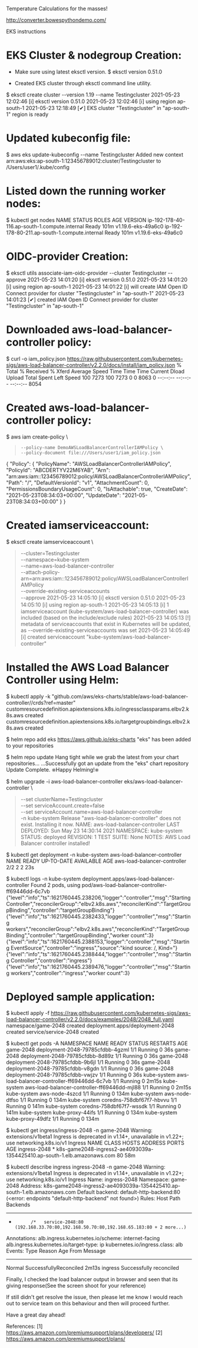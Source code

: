 Temperature Calculations for the masses!

http://converter.bowespythondemo.com/

EKS instructions

EKS Cluster & nodegroup Creation:
=============================

- Make sure using latest eksctl version.
$ eksctl version
0.51.0

- Created EKS cluster through eksctl command line utility.

$ eksctl create cluster --version 1.19 --name Testingcluster
2021-05-23 12:02:46 [ℹ]  eksctl version 0.51.0
2021-05-23 12:02:46 [ℹ]  using region ap-south-1
2021-05-23 12:18:49 [✔]  EKS cluster "Testingcluster" in "ap-south-1" region is ready

Updated kubeconfig file:
=====================

$ aws eks update-kubeconfig --name Testingcluster
Added new context arn:aws:eks:ap-south-1:123456789012:cluster/Testingcluster to /Users/user1/.kube/config

Listed down the running worker nodes:
================================

$ kubectl get nodes
NAME                                            STATUS   ROLES    AGE    VERSION
ip-192-178-40-116.ap-south-1.compute.internal   Ready    <none>   101m   v1.19.6-eks-49a6c0
ip-192-178-80-211.ap-south-1.compute.internal   Ready    <none>   101m   v1.19.6-eks-49a6c0

OIDC-provider Creation:
====================

$ eksctl utils associate-iam-oidc-provider --cluster Testingcluster --approve
2021-05-23 14:01:20 [ℹ]  eksctl version 0.51.0
2021-05-23 14:01:20 [ℹ]  using region ap-south-1
2021-05-23 14:01:22 [ℹ]  will create IAM Open ID Connect provider for cluster "Testingcluster" in "ap-south-1"
2021-05-23 14:01:23 [✔]  created IAM Open ID Connect provider for cluster "Testingcluster" in "ap-south-1"

Downloaded aws-load-balancer-controller policy:
========================================

$ curl -o iam_policy.json https://raw.githubusercontent.com/kubernetes-sigs/aws-load-balancer-controller/v2.2.0/docs/install/iam_policy.json
  % Total    % Received % Xferd  Average Speed   Time    Time     Time  Current
                                 Dload  Upload   Total   Spent    Left  Speed
100  7273  100  7273    0     0   8063      0 --:--:-- --:--:-- --:--:--  8054


Created aws-load-balancer-controller policy:
====================================

$ aws iam create-policy \
>     --policy-name DemoAWSLoadBalancerControllerIAMPolicy \
>     --policy-document file:///Users/user1/iam_policy.json
{
    "Policy": {
        "PolicyName": "AWSLoadBalancerControllerIAMPolicy",
        "PolicyId": "ABCDERTYV22M6YAB",
        "Arn": "arn:aws:iam::123456789012:policy/AWSLoadBalancerControllerIAMPolicy",
        "Path": "/",
        "DefaultVersionId": "v1",
        "AttachmentCount": 0,
        "PermissionsBoundaryUsageCount": 0,
        "IsAttachable": true,
        "CreateDate": "2021-05-23T08:34:03+00:00",
        "UpdateDate": "2021-05-23T08:34:03+00:00"
    }
}


Created iamserviceaccount:
=======================

$ eksctl create iamserviceaccount \
>   --cluster=Testingcluster \
>   --namespace=kube-system \
>   --name=aws-load-balancer-controller \
>   --attach-policy-arn=arn:aws:iam::123456789012:policy/AWSLoadBalancerControllerIAMPolicy \
>   --override-existing-serviceaccounts \
>   --approve 
2021-05-23 14:05:10 [ℹ]  eksctl version 0.51.0
2021-05-23 14:05:10 [ℹ]  using region ap-south-1
2021-05-23 14:05:13 [ℹ]  1 iamserviceaccount (kube-system/aws-load-balancer-controller) was included (based on the include/exclude rules)
2021-05-23 14:05:13 [!]  metadata of serviceaccounts that exist in Kubernetes will be updated, as --override-existing-serviceaccounts was set
2021-05-23 14:05:49 [ℹ]  created serviceaccount "kube-system/aws-load-balancer-controller"

Installed the AWS Load Balancer Controller using Helm:
=============================================

$ kubectl apply -k "github.com/aws/eks-charts/stable/aws-load-balancer-controller//crds?ref=master"
customresourcedefinition.apiextensions.k8s.io/ingressclassparams.elbv2.k8s.aws created
customresourcedefinition.apiextensions.k8s.io/targetgroupbindings.elbv2.k8s.aws created

$ helm repo add eks https://aws.github.io/eks-charts
"eks" has been added to your repositories

$ helm repo update
Hang tight while we grab the latest from your chart repositories...
...Successfully got an update from the "eks" chart repository
Update Complete. ⎈Happy Helming!⎈

$ helm upgrade -i aws-load-balancer-controller eks/aws-load-balancer-controller \
>   --set clusterName=Testingcluster \
>   --set serviceAccount.create=false \
>   --set serviceAccount.name=aws-load-balancer-controller \
>   -n kube-system
Release "aws-load-balancer-controller" does not exist. Installing it now.
NAME: aws-load-balancer-controller
LAST DEPLOYED: Sun May 23 14:30:14 2021
NAMESPACE: kube-system
STATUS: deployed
REVISION: 1
TEST SUITE: None
NOTES:
AWS Load Balancer controller installed!


$ kubectl get deployment -n kube-system aws-load-balancer-controller
NAME                           READY   UP-TO-DATE   AVAILABLE   AGE
aws-load-balancer-controller   2/2     2            2           23s


$ kubectl logs -n kube-system   deployment.apps/aws-load-balancer-controller
Found 2 pods, using pod/aws-load-balancer-controller-ff69446dd-6c7vb
{"level":"info","ts":1621760445.238206,"logger":"controller","msg":"Starting Controller","reconcilerGroup":"elbv2.k8s.aws","reconcilerKind":"TargetGroupBinding","controller":"targetGroupBinding"}
{"level":"info","ts":1621760445.2382433,"logger":"controller","msg":"Starting workers","reconcilerGroup":"elbv2.k8s.aws","reconcilerKind":"TargetGroupBinding","controller":"targetGroupBinding","worker count":3}
{"level":"info","ts":1621760445.2388153,"logger":"controller","msg":"Starting EventSource","controller":"ingress","source":"kind source: /, Kind="}
{"level":"info","ts":1621760445.2388444,"logger":"controller","msg":"Starting Controller","controller":"ingress"}
{"level":"info","ts":1621760445.2389476,"logger":"controller","msg":"Starting workers","controller":"ingress","worker count":3}

Deployed sample application:
=========================

$ kubectl apply -f https://raw.githubusercontent.com/kubernetes-sigs/aws-load-balancer-controller/v2.2.0/docs/examples/2048/2048_full.yaml
namespace/game-2048 created
deployment.apps/deployment-2048 created
service/service-2048 created

$ kubectl get pods -A
NAMESPACE     NAME                                           READY   STATUS    RESTARTS   AGE
game-2048     deployment-2048-79785cfdbb-4gzml               1/1     Running   0          36s
game-2048     deployment-2048-79785cfdbb-8d89z               1/1     Running   0          36s
game-2048     deployment-2048-79785cfdbb-9b6jl               1/1     Running   0          36s
game-2048     deployment-2048-79785cfdbb-v8gdn               1/1     Running   0          36s
game-2048     deployment-2048-79785cfdbb-vwjzv               1/1     Running   0          36s
kube-system   aws-load-balancer-controller-ff69446dd-6c7vb   1/1     Running   0          2m15s
kube-system   aws-load-balancer-controller-ff69446dd-mjl88   1/1     Running   0          2m15s
kube-system   aws-node-4szcd                                 1/1     Running   0          134m
kube-system   aws-node-dtfso                                 1/1     Running   0          134m
kube-system   coredns-758dbf67f7-hbvvu                     1/1     Running   0          141m
kube-system   coredns-758dbf67f7-wssdk                       1/1     Running   0          141m
kube-system   kube-proxy-44ifs                               1/1     Running   0          134m
kube-system   kube-proxy-49dfz                               1/1     Running   0          134m


$ kubectl get ingress/ingress-2048 -n game-2048
Warning: extensions/v1beta1 Ingress is deprecated in v1.14+, unavailable in v1.22+; use networking.k8s.io/v1 Ingress
NAME           CLASS    HOSTS   ADDRESS                                                                    PORTS   AGE
ingress-2048   <none>   *       k8s-game2048-ingress2-ae4093039a-1354425410.ap-south-1.elb.amazonaws.com   80      58m


$ kubectl describe ingress ingress-2048 -n game-2048
Warning: extensions/v1beta1 Ingress is deprecated in v1.14+, unavailable in v1.22+; use networking.k8s.io/v1 Ingress
Name:             ingress-2048
Namespace:        game-2048
Address:          k8s-game2048-ingress2-ae4093039a-1354425410.ap-south-1.elb.amazonaws.com
Default backend:  default-http-backend:80 (<error: endpoints "default-http-backend" not found>)
Rules:
  Host        Path  Backends
  ----        ----  --------
  *           
              /*   service-2048:80 (192.168.33.70:80,192.168.50.70:80,192.168.65.183:80 + 2 more...)
Annotations:  alb.ingress.kubernetes.io/scheme: internet-facing
              alb.ingress.kubernetes.io/target-type: ip
              kubernetes.io/ingress.class: alb
Events:
  Type    Reason                  Age    From     Message
  ----    ------                  ----   ----     -------
  Normal  SuccessfullyReconciled  2m13s  ingress  Successfully reconciled


Finally, I checked the load balancer output in browser and seen that its giving response(See the screen shoot for your reference)

If still didn't get resolve the issue, then please let me know I would reach out to service team on this behaviour and then will proceed further.

Have a great day ahead!

References:
[1] https://aws.amazon.com/premiumsupport/plans/developers/
[2] https://aws.amazon.com/premiumsupport/plans/